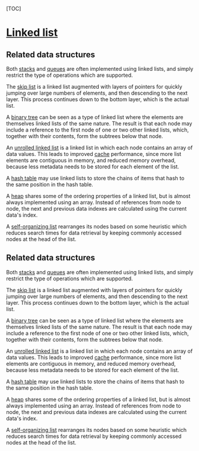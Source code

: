 [TOC]

# [Linked list](https://en.wikipedia.org/wiki/Linked_list)







## Related data structures

Both [stacks](https://en.wikipedia.org/wiki/Stack_(data_structure)) and [queues](https://en.wikipedia.org/wiki/Queue_(data_structure)) are often implemented using linked lists, and simply restrict the type of operations which are supported.

The [skip list](https://en.wikipedia.org/wiki/Skip_list) is a linked list augmented with layers of pointers for quickly jumping over large numbers of elements, and then descending to the next layer. This process continues down to the bottom layer, which is the actual list.

A [binary tree](https://en.wikipedia.org/wiki/Binary_tree) can be seen as a type of linked list where the elements are themselves linked lists of the same nature. The result is that each node may include a reference to the first node of one or two other linked lists, which, together with their contents, form the subtrees below that node.

An [unrolled linked list](https://en.wikipedia.org/wiki/Unrolled_linked_list) is a linked list in which each node contains an array of data values. This leads to improved [cache](https://en.wikipedia.org/wiki/CPU_cache) performance, since more list elements are contiguous in memory, and reduced memory overhead, because less metadata needs to be stored for each element of the list.

A [hash table](https://en.wikipedia.org/wiki/Hash_table) may use linked lists to store the chains of items that hash to the same position in the hash table.

A [heap](https://en.wikipedia.org/wiki/Heap_(data_structure)) shares some of the ordering properties of a linked list, but is almost always implemented using an array. Instead of references from node to node, the next and previous data indexes are calculated using the current data's index.

A [self-organizing list](https://en.wikipedia.org/wiki/Self-organizing_list) rearranges its nodes based on some heuristic which reduces search times for data retrieval by keeping commonly accessed nodes at the head of the list.



## Related data structures

Both [stacks](https://en.wikipedia.org/wiki/Stack_(data_structure)) and [queues](https://en.wikipedia.org/wiki/Queue_(data_structure)) are often implemented using linked lists, and simply restrict the type of operations which are supported.

The [skip list](https://en.wikipedia.org/wiki/Skip_list) is a linked list augmented with layers of pointers for quickly jumping over large numbers of elements, and then descending to the next layer. This process continues down to the bottom layer, which is the actual list.

A [binary tree](https://en.wikipedia.org/wiki/Binary_tree) can be seen as a type of linked list where the elements are themselves linked lists of the same nature. The result is that each node may include a reference to the first node of one or two other linked lists, which, together with their contents, form the subtrees below that node.

An [unrolled linked list](https://en.wikipedia.org/wiki/Unrolled_linked_list) is a linked list in which each node contains an array of data values. This leads to improved [cache](https://en.wikipedia.org/wiki/CPU_cache) performance, since more list elements are contiguous in memory, and reduced memory overhead, because less metadata needs to be stored for each element of the list.

A [hash table](https://en.wikipedia.org/wiki/Hash_table) may use linked lists to store the chains of items that hash to the same position in the hash table.

A [heap](https://en.wikipedia.org/wiki/Heap_(data_structure)) shares some of the ordering properties of a linked list, but is almost always implemented using an array. Instead of references from node to node, the next and previous data indexes are calculated using the current data's index.

A [self-organizing list](https://en.wikipedia.org/wiki/Self-organizing_list) rearranges its nodes based on some heuristic which reduces search times for data retrieval by keeping commonly accessed nodes at the head of the list.
